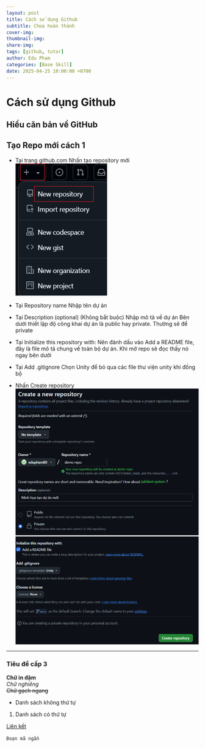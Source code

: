 ```yaml
---
layout: post
title: Cách sử dụng Github
subtitle: Chưa hoàn thành
cover-img: 
thumbnail-img: 
share-img: 
tags: [github, tutor]
author: Edu Pham
categories: [Base Skill]
date: 2025-04-25 10:00:00 +0700
---
```


# Cách sử dụng Github
## Hiểu căn bản về GitHub

## Tạo Repo mới cách 1

- Tại trang github.com 
Nhấn tạo repository mới
![Tạo repository mới](github-desktop-new-repository-20.png)

- Tại Repository name
Nhập tên dự án

- Tại Description (optional) (Không bắt buộc)
Nhập mô tả về dự án
Bên dưới thiết lập độ công khai dự án là public hay private. Thường sẽ để private

- Tại Initialize this repository with:
Nên đánh dấu vào Add a README file, đây là file mô tả chung về toàn bộ dự án. Khi mở repo sẽ đọc thấy nó ngay bên dưới

- Tại Add .gitignore
Chọn Unity để bỏ qua các file thư viện unity khi đồng bộ

- Nhấn Create repository
![Tạo repository mới](github-desktop-new-repository-21.png)
![Tạo repository mới](github-desktop-new-repository-22.png)





---------------
### Tiêu đề cấp 3

**Chữ in đậm**  
*Chữ nghiêng*  
~~Chữ gạch ngang~~

- Danh sách không thứ tự
1. Danh sách có thứ tự

[Liên kết](https://example.com)

`Đoạn mã ngắn`

